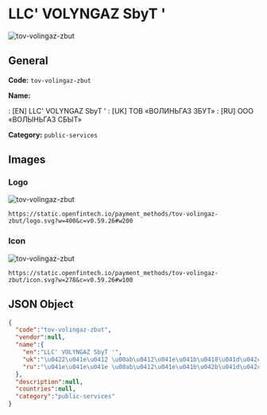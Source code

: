 
# LLC' VOLYNGAZ SbyT ' 
![tov-volingaz-zbut](https://static.openfintech.io/payment_methods/tov-volingaz-zbut/logo.svg?w=400&c=v0.59.26#w200)  

## General 
**Code:** `tov-volingaz-zbut` 
 
**Name:** 
 
:	[EN] LLC' VOLYNGAZ SbyT ' 
:	[UK] ТОВ «ВОЛИНЬГАЗ ЗБУТ» 
:	[RU] ООО «ВОЛЫНЬГАЗ СБЫТ» 
 
**Category:** `public-services` 
 

## Images 

### Logo 
![tov-volingaz-zbut](https://static.openfintech.io/payment_methods/tov-volingaz-zbut/logo.svg?w=400&c=v0.59.26#w200)  

```
https://static.openfintech.io/payment_methods/tov-volingaz-zbut/logo.svg?w=400&c=v0.59.26#w200
```  

### Icon 
![tov-volingaz-zbut](https://static.openfintech.io/payment_methods/tov-volingaz-zbut/icon.svg?w=278&c=v0.59.26#w100)  

```
https://static.openfintech.io/payment_methods/tov-volingaz-zbut/icon.svg?w=278&c=v0.59.26#w100
```  

## JSON Object 

```json
{
  "code":"tov-volingaz-zbut",
  "vendor":null,
  "name":{
    "en":"LLC' VOLYNGAZ SbyT '",
    "uk":"\u0422\u041e\u0412 \u00ab\u0412\u041e\u041b\u0418\u041d\u042c\u0413\u0410\u0417 \u0417\u0411\u0423\u0422\u00bb",
    "ru":"\u041e\u041e\u041e \u00ab\u0412\u041e\u041b\u042b\u041d\u042c\u0413\u0410\u0417 \u0421\u0411\u042b\u0422\u00bb"
  },
  "description":null,
  "countries":null,
  "category":"public-services"
}
```  

